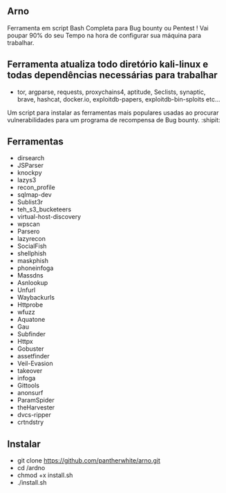 ## **Arno**
Ferramenta em script Bash Completa para Bug bounty ou Pentest ! Vai poupar 90% do seu Tempo na hora de configurar sua máquina para trabalhar.


## Ferramenta atualiza todo diretório kali-linux e todas dependências necessárias para trabalhar
   - tor, argparse, requests, proxychains4, aptitude, Seclists, synaptic, brave, hashcat, docker.io, exploitdb-papers, exploitdb-bin-sploits etc...

Um script para instalar as ferramentas mais populares usadas ao procurar vulnerabilidades para um programa de recompensa de Bug bounty. :shipit:


## **Ferramentas**


- dirsearch
- JSParser
- knockpy
- lazys3
- recon_profile
- sqlmap-dev
- Sublist3r
- teh_s3_bucketeers
- virtual-host-discovery
- wpscan
- Parsero
- lazyrecon
- SocialFish
- shellphish
- maskphish
- phoneinfoga
- Massdns
- Asnlookup
- Unfurl
- Waybackurls
- Httprobe
- wfuzz
- Aquatone
- Gau
- Subfinder
- Httpx
- Gobuster
- assetfinder
- Veil-Evasion
- takeover
- infoga
- Gittools
- anonsurf
- ParamSpider
- theHarvester
- dvcs-ripper
- crtndstry


## **Instalar**
- git clone https://github.com/pantherwhite/arno.git
- cd /ardno
- chmod +x install.sh
- ./install.sh
